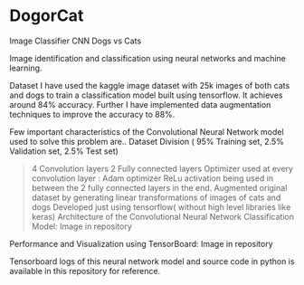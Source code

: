 # DogorCat
Image Classifier CNN Dogs vs Cats

Image identification and classification using neural networks and machine learning.

Dataset
I have used the kaggle image dataset with 25k images of both cats and dogs to train a classification model built using tensorflow. It achieves around 84% accuracy. Further I have implemented data augmentation techniques to improve the accuracy to 88%. 

Few important characteristics of the Convolutional Neural Network model used to solve this problem are.. 
Dataset Division ( 95% Training set, 2.5% Validation set, 2.5% Test set)
> 4 Convolution layers
> 2 Fully connected layers
> Optimizer used at every convolution layer : Adam optimizer
> ReLu activation being used in between the 2 fully connected layers in the end.
> Augmented original dataset by generating linear transformations of images of cats and dogs 
> Developed just using tensorflow( without high level libraries like keras)
 Architecture of the Convolutional Neural Network Classification Model: Image in repository 
 
 Performance and Visualization using TensorBoard: Image in repository
 

Tensorboard logs of this neural network model and source code in python is available in this repository for reference.
